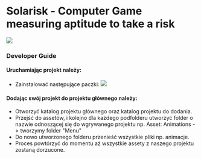 # Solarisk - Computer Game measuring aptitude to take a risk

![](https://i.ibb.co/Z1J46cW/solarisk-Logo.png)

### Developer Guide

#### Uruchamiając projekt należy:
- Zainstalować następujące paczki:
![](https://i.ibb.co/xHtMNx2/packages.png)


#### Dodając swój projekt do projektu głównego należy:
- Otworzyć katalog projektu głównego oraz katalog projektu do dodania.
- Przejść do assetów, i kolejno dla każdego podfolderu utworzyć folder o nazwie odnoszącej się do wgrywanego projektu np. Asset: Animations -> tworzymy folder "Menu"
- Do nowo utworzonego folderu przenieść wszystkie pliki np. animacje.
- Proces powtórzyć do momentu aż wszystkie assety z naszego projektu zostaną dorzucone.
